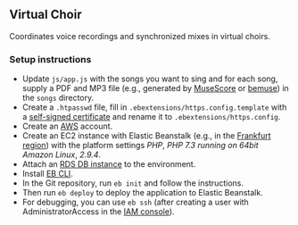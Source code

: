 ## Virtual Choir

Coordinates voice recordings and synchronized mixes in virtual choirs.

### Setup instructions

- Update `js/app.js` with the songs you want to sing and for each song, supply a PDF and MP3 file (e.g., generated by [MuseScore](https://musescore.org) or [bemuse](https://github.com/ekuiter/bemuse)) in the `songs` directory.
- Create a `.htpasswd` file, fill in `.ebextensions/https.config.template` with a [self-signed certificate](https://devcenter.heroku.com/articles/ssl-certificate-self) and rename it to `.ebextensions/https.config`.
- Create an [AWS](https://aws.amazon.com) account.
- Create an EC2 instance with Elastic Beanstalk (e.g., in the [Frankfurt region](https://eu-central-1.console.aws.amazon.com/elasticbeanstalk/home?region=eu-central-1#/gettingStarted)) with the platform settings *PHP*, *PHP 7.3 running on 64bit Amazon Linux*, *2.9.4*.
- Attach an [RDS DB instance](https://docs.aws.amazon.com/elasticbeanstalk/latest/dg/create_deploy_PHP.rds.html#php-rds-create) to the environment.
- Install [EB CLI](https://github.com/aws/aws-elastic-beanstalk-cli-setup).
- In the Git repository, run `eb init` and follow the instructions.
- Then run `eb deploy` to deploy the application to Elastic Beanstalk.
- For debugging, you can use `eb ssh` (after creating a user with AdministratorAccess in the [IAM console](https://console.aws.amazon.com/iam/home#/users)).